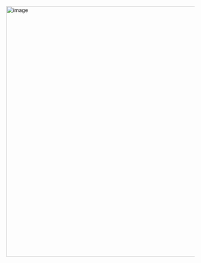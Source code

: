 

<img width="671" alt="image" src="https://github.com/WishingWell13/CSE_110/assets/54158686/8db68fba-49ad-4f85-83be-a15501773a30">
